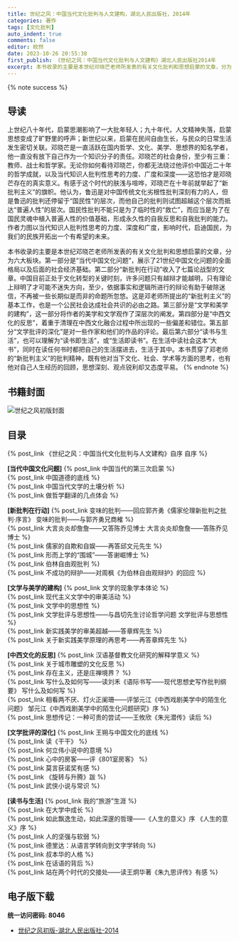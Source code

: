 ```yaml
---
title: 世纪之风：中国当代文化批判与人文建构，湖北人民出版社，2014年
categories: 著作
tags: [文化批判]
auto_indent: true
comments: false
editor: 皎然
date: 2023-10-26 20:55:38
first_publish: 《世纪之风：中国当代文化批判与人文建构》湖北人民出版社2014年
excerpt: 本书收录的主要是本世纪邓晓芒老师所发表的有关文化批判和思想启蒙的文章，分为六大板块。第一部分是“当代中国文化问题”，展示了21世纪中国文化问题的全面格局以及后面的社会经济基础。第二部分“新批判在行动”收入了七篇论战型的文章。中国目前正处于文化转型的关键时刻，许多问题只有越辩才能越明，只有理论上辩明了才可能不迷失方向，至少，依据事实和逻辑所进行的辩论有助于破除迷信，不再被一些长期似是而非的命题所忽悠。这是邓老师所提出的“新批判主义”的基本工作，也是一个公民社会达成社会共识的必由之路。第三部分是“文学和美学的建构”，这一部分将作者的美学和文学观作了深层次的阐发。第四部分是“中西文化的反思”，着重于清理在中西文化融合过程中所出现的一些偏差和错位。第五部分“文学批评的深化”是对一些作家和他们的作品的评论。最后第六部分“读书与生活”，也可以理解为“读书即生活”，或“生活即读书”。在生活中读社会这本“大书”，同时在读任何书时都把自己的生活摆进去，生活于其中。本书贯穿了邓老师的“新批判主义”的批判精神，既有他对当下文化、社会、学术等方面的思考，也有他对自己人生经历的回顾，思想深刻、观点锐利却又态度平易。
---
```

{% note success %}
## 导读
上世纪八十年代，启蒙思潮影响了一大批年轻人；九十年代，人文精神失落，启蒙思想变成了旷野里的呼声；新世纪以来，启蒙在民间自由生长，与民众的日常生活发生密切关联。邓晓芒是一直活跃在国内哲学、文化、美学、思想界的知名学者，他一直没有放下自己作为一个知识分子的责任。邓晓芒的社会身份，至少有三重：教师、战士和哲学家。无论你如何看待邓晓芒，你都无法绕过他评价中国近二十年的哲学成就，以及当代知识人批判性思考的力度、广度和深度——这恐怕才是邓晓芒存在的真实意义。有感于这个时代的肤浅与喧哗，邓晓芒在十年前就举起了“新批判主义”的旗帜。他认为，鲁迅是对中国传统文化劣根性批判深刻有力的人，但是鲁迅的批判还停留于“国民性”的层次，而他自己的批判则试图超越这个层次而抵达“普遍人性”的层次。国民性批判不能只是为了临时性的“救亡”，而应当是为了在国民灵魂中植入普遍人性的价值基础，形成永久性的自我反思和自我批判的能力。作者力图以当代知识人批判性思考的力度、深度和广度，影响时代，启迪国民，为我们的民族开拓出一个有希望的未来。

本书收录的主要是本世纪邓晓芒老师所发表的有关文化批判和思想启蒙的文章，分为六大板块。第一部分是“当代中国文化问题”，展示了21世纪中国文化问题的全面格局以及后面的社会经济基础。第二部分“新批判在行动”收入了七篇论战型的文章。中国目前正处于文化转型的关键时刻，许多问题只有越辩才能越明，只有理论上辩明了才可能不迷失方向，至少，依据事实和逻辑所进行的辩论有助于破除迷信，不再被一些长期似是而非的命题所忽悠。这是邓老师所提出的“新批判主义”的基本工作，也是一个公民社会达成社会共识的必由之路。第三部分是“文学和美学的建构”，这一部分将作者的美学和文学观作了深层次的阐发。第四部分是“中西文化的反思”，着重于清理在中西文化融合过程中所出现的一些偏差和错位。第五部分“文学批评的深化”是对一些作家和他们的作品的评论。最后第六部分“读书与生活”，也可以理解为“读书即生活”，或“生活即读书”。在生活中读社会这本“大书”，同时在读任何书时都把自己的生活摆进去，生活于其中。本书贯穿了邓老师的“新批判主义”的批判精神，既有他对当下文化、社会、学术等方面的思考，也有他对自己人生经历的回顾，思想深刻、观点锐利却又态度平易。
{% endnote %}
## 书籍封面
![世纪之风初版封面](/images/世纪之风初版封面.png)

## 目录
{% post_link 《世纪之风：中国当代文化批判与人文建构》自序 自序 %}<br/>

**[当代中国文化问题]**
{% post_link 中国当代的第三次启蒙 %}<br/>
{% post_link 中国道德的底线 %}<br/>
{% post_link 中国当代文学的土壤分析 %}<br/>
{% post_link 做哲学翻译的几点体会 %}<br/>

**[新批判在行动]**
{% post_link 变味的批判——回应郭齐勇《儒家伦理新批判之批判·序言》 变味的批判——与郭齐勇兄商榷 %}<br/>
{% post_link 大言炎炎却詹詹——又答陈乔见博士 大言炎炎却詹詹——答陈乔见博士 %}<br/>
{% post_link 儒家的自欺和自娱——再答邱文元先生 %}<br/>
{% post_link 形而上学的“围城”——答谢崛博士 %}<br/>
{% post_link 伯林自由观批判 %}<br/>
{% post_link 不成功的辩护——对周枫《为伯林自由观辩护》的回应 %}<br/>

**[文学与美学的建构]**
{% post_link 文学的现象学本体论 %}<br/>
{% post_link 现代主义文学中的审美活动 %}<br/>
{% post_link 文学中的思想性 %}<br/>
{% post_link 文学批评与思想性——与昌切先生讨论哲学问题 文学批评与思想性 %}<br/>
{% post_link 新实践美学的审美超越——答章辉先生 %}<br/>
{% post_link 关于新实践美学原理的再思考——再答章辉先生 %}<br/>

**[中西文化的反思]**
{% post_link 汉语基督教文化研究的解释学意义 %}<br/>
{% post_link 关于城市雕塑的文化反思 %}<br/>
{% post_link 存在主义，还是庄禅境界？ %}<br/>
{% post_link 写什么及如何写——读刘禾《语际书写——现代思想史写作批判纲要》 写什么及如何写 %}<br/>
{% post_link 相看两不厌、灯火正阑珊——评邹元江《中西戏剧美学中的陌生化问题》 邹元江《中西戏剧美学中的陌生化问题研究》序 %}<br/>
{% post_link 思想传记：一种可贵的尝试——王攸欣《朱光潜传》读后 %}<br/>

**[文学批评的深化]**
{% post_link 王朔与中国文化的底线 %}<br/>
{% post_link 读《干干》 %}<br/>
{% post_link 何立伟小说中的意境 %}<br/>
{% post_link 心中的房客——评《801室房客》 %}<br/>
{% post_link 莫言获诺奖有感 %}<br/>
{% post_link 《旋转与升腾》跋 %}<br/>
{% post_link 武侠小说与常识 %}<br/>

**[读书与生活]**
{% post_link 我的“旅游”生涯 %}<br/>
{% post_link 在大学中成长 %}<br/>
{% post_link 如此飘逸生动，如此深邃的哲理——《人生的意义》序 《人生的意义》序 %}<br/>
{% post_link 人的坚强与软弱 %}<br/>
{% post_link 德里达：从语言学转向到文字学转向 %}<br/>
{% post_link 叔本华的人格 %}<br/>
{% post_link 在话语的背后 %}<br/>
{% post_link 站在两个时代的交接处——读王炯华著《朱九思评传》有感 %}<br/>

## 电子版下载
**统一访问密码: 8046**

- [世纪之风初版-湖北人民出版社-2014](https://url92.ctfile.com/f/21466692-964064220-ea77fe?p=8046)
